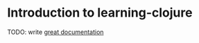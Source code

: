 # Introduction to learning-clojure

TODO: write [great documentation](http://jacobian.org/writing/great-documentation/what-to-write/)
